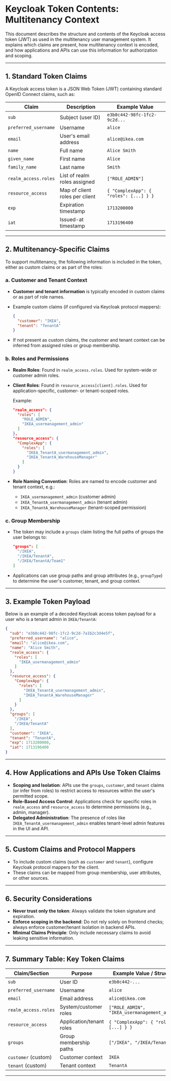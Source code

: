 # Keycloak Token Contents: Multitenancy Context

This document describes the structure and contents of the Keycloak access token (JWT) as used in the multitenancy user management system. It explains which claims are present, how multitenancy context is encoded, and how applications and APIs can use this information for authorization and scoping.

---

## 1. Standard Token Claims

A Keycloak access token is a JSON Web Token (JWT) containing standard OpenID Connect claims, such as:

| Claim         | Description                                 | Example Value                |
|---------------|---------------------------------------------|------------------------------|
| `sub`         | Subject (user ID)                           | `e3b0c442-98fc-1fc2-9c2d...` |
| `preferred_username` | Username                             | `alice`                      |
| `email`       | User's email address                        | `alice@ikea.com`             |
| `name`        | Full name                                   | `Alice Smith`                |
| `given_name`  | First name                                  | `Alice`                      |
| `family_name` | Last name                                   | `Smith`                      |
| `realm_access.roles` | List of realm roles assigned         | `["ROLE_ADMIN"]`             |
| `resource_access`    | Map of client roles per client       | `{ "ComplexApp": { "roles": [...] } }` |
| `exp`         | Expiration timestamp                        | `1713200000`                 |
| `iat`         | Issued-at timestamp                         | `1713196400`                 |

---

## 2. Multitenancy-Specific Claims

To support multitenancy, the following information is included in the token, either as custom claims or as part of the roles:

### a. Customer and Tenant Context

- **Customer and tenant information** is typically encoded in custom claims or as part of role names.
- Example custom claims (if configured via Keycloak protocol mappers):

    ```json
    {
      "customer": "IKEA",
      "tenant": "TenantA"
    }
    ```

- If not present as custom claims, the customer and tenant context can be inferred from assigned roles or group membership.

### b. Roles and Permissions

- **Realm Roles**: Found in `realm_access.roles`. Used for system-wide or customer admin roles.
- **Client Roles**: Found in `resource_access[client].roles`. Used for application-specific, customer- or tenant-scoped roles.

  Example:
    ```json
    "realm_access": {
      "roles": [
        "ROLE_ADMIN",
        "IKEA_usermanagement_admin"
      ]
    },
    "resource_access": {
      "ComplexApp": {
        "roles": [
          "IKEA_TenantA_usermanagement_admin",
          "IKEA_TenantA_WarehouseManager"
        ]
      }
    }
    ```

- **Role Naming Convention**: Roles are named to encode customer and tenant context, e.g.:
    - `IKEA_usermanagement_admin` (customer admin)
    - `IKEA_TenantA_usermanagement_admin` (tenant admin)
    - `IKEA_TenantA_WarehouseManager` (tenant-scoped permission)

### c. Group Membership

- The token may include a `groups` claim listing the full paths of groups the user belongs to:

    ```json
    "groups": [
      "/IKEA",
      "/IKEA/TenantA",
      "/IKEA/TenantA/Team1"
    ]
    ```

- Applications can use group paths and group attributes (e.g., `groupType`) to determine the user's customer, tenant, and group context.

---

## 3. Example Token Payload

Below is an example of a decoded Keycloak access token payload for a user who is a tenant admin in `IKEA/TenantA`:

```json
{
  "sub": "e3b0c442-98fc-1fc2-9c2d-7a1b2c3d4e5f",
  "preferred_username": "alice",
  "email": "alice@ikea.com",
  "name": "Alice Smith",
  "realm_access": {
    "roles": [
      "IKEA_usermanagement_admin"
    ]
  },
  "resource_access": {
    "ComplexApp": {
      "roles": [
        "IKEA_TenantA_usermanagement_admin",
        "IKEA_TenantA_WarehouseManager"
      ]
    }
  },
  "groups": [
    "/IKEA",
    "/IKEA/TenantA"
  ],
  "customer": "IKEA",
  "tenant": "TenantA",
  "exp": 1713200000,
  "iat": 1713196400
}
```

---

## 4. How Applications and APIs Use Token Claims

- **Scoping and Isolation**: APIs use the `groups`, `customer`, and `tenant` claims (or infer from roles) to restrict access to resources within the user's permitted scope.
- **Role-Based Access Control**: Applications check for specific roles in `realm_access` and `resource_access` to determine permissions (e.g., admin, manager).
- **Delegated Administration**: The presence of roles like `IKEA_TenantA_usermanagement_admin` enables tenant-level admin features in the UI and API.

---

## 5. Custom Claims and Protocol Mappers

- To include custom claims (such as `customer` and `tenant`), configure Keycloak protocol mappers for the client.
- These claims can be mapped from group membership, user attributes, or other sources.

---

## 6. Security Considerations

- **Never trust only the token**: Always validate the token signature and expiration.
- **Enforce scoping in the backend**: Do not rely solely on frontend checks; always enforce customer/tenant isolation in backend APIs.
- **Minimal Claims Principle**: Only include necessary claims to avoid leaking sensitive information.

---

## 7. Summary Table: Key Token Claims

| Claim/Section         | Purpose                                    | Example Value / Structure         |
|-----------------------|--------------------------------------------|-----------------------------------|
| `sub`                 | User ID                                    | `e3b0c442-...`                    |
| `preferred_username`  | Username                                   | `alice`                           |
| `email`               | Email address                              | `alice@ikea.com`                  |
| `realm_access.roles`  | System/customer roles                      | `["ROLE_ADMIN", "IKEA_usermanagement_admin"]` |
| `resource_access`     | Application/tenant roles                   | `{ "ComplexApp": { "roles": [...] } }` |
| `groups`              | Group membership paths                     | `["/IKEA", "/IKEA/TenantA"]`      |
| `customer` (custom)   | Customer context                           | `IKEA`                            |
| `tenant` (custom)     | Tenant context                             | `TenantA`                         |

---